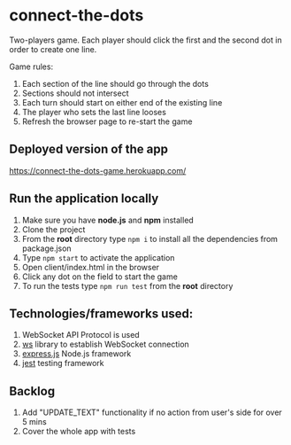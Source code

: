 # connect-the-dots

Two-players game. Each player should click the first and the second dot in order to create one line.

Game rules:
1. Each section of the line should go through the dots
2. Sections should not intersect
3. Each turn should start on either end of the existing line
4. The player who sets the last line looses
5. Refresh the browser page to re-start the game

## Deployed version of the app

https://connect-the-dots-game.herokuapp.com/

## Run the application locally

1. Make sure you have **node.js** and **npm** installed
2. Clone the project
3. From the **root** directory type `npm i` to install all the dependencies from package.json
4. Type `npm start` to activate the application
5. Open client/index.html in the browser
6. Click any dot on the field to start the game
7. To run the tests type `npm run test` from the **root** directory

## Technologies/frameworks used:

1. WebSocket API Protocol is used
2. [ws](https://www.npmjs.com/package/ws) library to establish WebSocket connection 
3. [express.js](https://www.npmjs.com/package/express) Node.js framework
4. [jest](https://www.npmjs.com/package/jest) testing framework

## Backlog

1. Add "UPDATE_TEXT" functionality if no action from user's side for over 5 mins
2. Cover the whole app with tests
